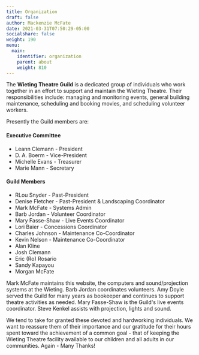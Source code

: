```yaml
---
title: Organization
draft: false
author: Mackenzie McFate
date: 2021-03-31T07:50:29-05:00
socialshare: false
weight: 190
menu:
  main:
    identifier: organization
    parent: about
    weight: 810
---
```


The **Wieting Theatre Guild** is a dedicated group of individuals who work together in an effort to support and maintain the Wieting Theatre. Their responsibilities include: managing and monitoring events, general building maintenance, scheduling and booking movies, and scheduling volunteer workers.

Presently the Guild members are:

#### Executive Committee
  - Leann Clemann - President
  - D. A. Boerm - Vice-President
  - Michelle Evans - Treasurer
  - Marie Mann - Secretary

#### Guild Members
  - RLou Snyder - Past-President
  - Denise Fletcher - Past-President & Landscaping Coordinator
  - Mark McFate - Systems Admin
  - Barb Jordan - Volunteer Coordinator
  - Mary Fasse-Shaw - Live Events Coordinator
  - Lori Baier - Concessions Coordinator
  - Charles Johnson - Maintenance Co-Coordinator
  - Kevin Nelson - Maintenance Co-Coordinator
  - Alan Kline
  - Josh Clemann
  - Eric (Ro) Rosario
  - Sandy Kapayou
  - Morgan McFate

Mark McFate maintains this website, the computers and sound/projection systems at the Wieting.  Barb Jordan coordinates volunteers. Amy Doyle served the Guild for many years as bookeeper and continues to support theatre activities as needed.  Mary Fasse-Shaw is the Guild's live events coordinator. Steve Kenkel assists with projection, lights and sound.  

We tend to take for granted these devoted and hardworking individuals.  We want to reassure them of their importance and our gratitude for their hours spent toward the achievement of a common goal - that of keeping the Wieting Theatre facility available to our children and all adults in our communities.   Again - Many Thanks!
